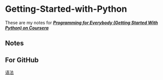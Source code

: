 # Getting-Started-with-Python

These are my notes for [**_Programming for Everybody (Getting Started With Python) on Coursera_**](https://www.coursera.org/)

## Notes


## For GitHub
[语法](https://github.com/adam-p/markdown-here/wiki/Markdown-Cheatsheet)



